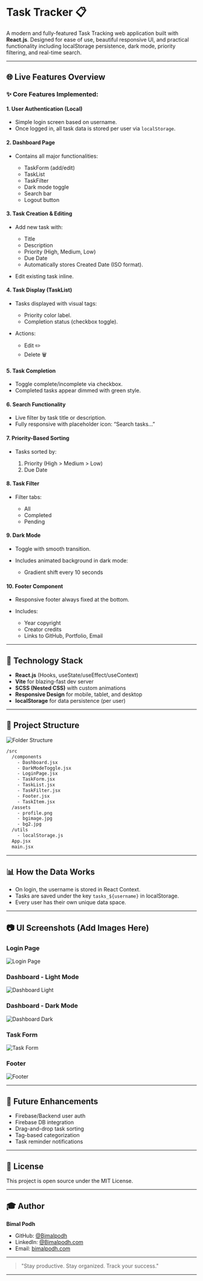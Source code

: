 # Task Tracker 📋

A modern and fully-featured Task Tracking web application built with **React.js**. Designed for ease of use, beautiful responsive UI, and practical functionality including localStorage persistence, dark mode, priority filtering, and real-time search.

---

## 🌐 Live Features Overview

### ✨ **Core Features Implemented:**

#### 1. **User Authentication (Local)**

* Simple login screen based on username.
* Once logged in, all task data is stored per user via `localStorage`.

#### 2. **Dashboard Page**

* Contains all major functionalities:

  * TaskForm (add/edit)
  * TaskList
  * TaskFilter
  * Dark mode toggle
  * Search bar
  * Logout button

#### 3. **Task Creation & Editing**

* Add new task with:

  * Title
  * Description
  * Priority (High, Medium, Low)
  * Due Date
  * Automatically stores Created Date (ISO format).
* Edit existing task inline.

#### 4. **Task Display (TaskList)**

* Tasks displayed with visual tags:

  * Priority color label.
  * Completion status (checkbox toggle).
* Actions:

  * Edit ✏️
  * Delete 🗑️

#### 5. **Task Completion**

* Toggle complete/incomplete via checkbox.
* Completed tasks appear dimmed with green style.

#### 6. **Search Functionality**

* Live filter by task title or description.
* Fully responsive with placeholder icon: “Search tasks…”

#### 7. **Priority-Based Sorting**

* Tasks sorted by:

  1. Priority (High > Medium > Low)
  2. Due Date

#### 8. **Task Filter**

* Filter tabs:

  * All
  * Completed
  * Pending

#### 9. **Dark Mode**

* Toggle with smooth transition.
* Includes animated background in dark mode:

  * Gradient shift every 10 seconds

#### 10. **Footer Component**

* Responsive footer always fixed at the bottom.
* Includes:

  * Year copyright
  * Creator credits
  * Links to GitHub, Portfolio, Email

---

## 🌟 Technology Stack

* **React.js** (Hooks, useState/useEffect/useContext)
* **Vite** for blazing-fast dev server
* **SCSS (Nested CSS)** with custom animations
* **Responsive Design** for mobile, tablet, and desktop
* **localStorage** for data persistence (per user)

---

## 📁 Project Structure

![Folder Structure](./src/assets/folderStructure%20(1).png)

```bash
/src
  /components
    - Dashboard.jsx
    - DarkModeToggle.jsx
    - LoginPage.jsx
    - TaskForm.jsx
    - TaskList.jsx
    - TaskFilter.jsx
    - Footer.jsx
    - TaskItem.jsx
  /assets
    - profile.png
    - bgimage.jpg
    - bg2.jpg
  /utils
    - localStorage.js
  App.jsx
  main.jsx
```

---

## 📊 How the Data Works

* On login, the username is stored in React Context.
* Tasks are saved under the key `tasks_${username}` in localStorage.
* Every user has their own unique data space.

---

## 📷 UI Screenshots (Add Images Here)

### Login Page

![Login Page](./src/assets/Loginpage.png)

### Dashboard - Light Mode

![Dashboard Light](./src/assets/Dashboard.png)

### Dashboard - Dark Mode

![Dashboard Dark](./src/assets/dasboardDark.png)

### Task Form

![Task Form](./src/assets/TaskItemUi_Highpriority.png)

### Footer

![Footer](./src/assets/dasboardDark.png)

---

## 🚀 Future Enhancements

* Firebase/Backend user auth
* Firebase DB integration
* Drag-and-drop task sorting
* Tag-based categorization
* Task reminder notifications

---

## 📄 License

This project is open source under the MIT License.

---

## 🎓 Author

**Bimal Podh**

* GitHub: [@Bimalpodh](https://github.com/Bimalpodh)
* LinkedIn: [@Bimalpodh.com](https://www.linkedin.com/in/bimal-podh-2a00542b0/)
* Email: [bimalpodh.com](mailto:bimalpodh08@gmail.com)

---

> "Stay productive. Stay organized. Track your success."

---
